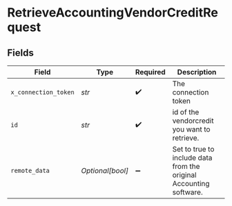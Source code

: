 # RetrieveAccountingVendorCreditRequest


## Fields

| Field                                                              | Type                                                               | Required                                                           | Description                                                        |
| ------------------------------------------------------------------ | ------------------------------------------------------------------ | ------------------------------------------------------------------ | ------------------------------------------------------------------ |
| `x_connection_token`                                               | *str*                                                              | :heavy_check_mark:                                                 | The connection token                                               |
| `id`                                                               | *str*                                                              | :heavy_check_mark:                                                 | id of the vendorcredit you want to retrieve.                       |
| `remote_data`                                                      | *Optional[bool]*                                                   | :heavy_minus_sign:                                                 | Set to true to include data from the original Accounting software. |